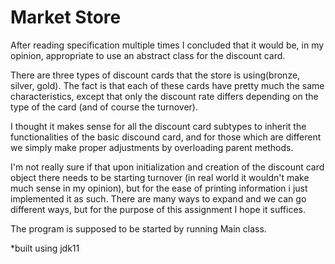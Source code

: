 # Market Store


After reading specification multiple times I concluded that it would be, in my opinion, appropriate to use an abstract class for the discount card.

There are three types of discount cards that the store is using(bronze, silver, gold). The fact is that each of these cards have pretty much the same characteristics, except that only the discount rate differs depending on the type of the card (and of course the turnover).

I thought it makes sense for all the discount card subtypes to inherit the functionalities of the basic discound card, and for those which are different we simply make proper adjustments by overloading parent methods.

I'm not really sure if that upon initialization and creation of the discount card object there needs to be starting turnover (in real world it wouldn't make much sense in my opinion), but for the ease of printing information i just implemented it as such. There are many ways to expand and we can go different ways, but for the purpose of this assignment I hope it suffices.

The program is supposed to be started by running Main class.

*built using jdk11


